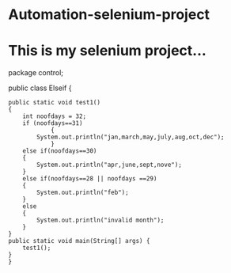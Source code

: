 # Automation-selenium-project
# This is my selenium project...
package control;

public class Elseif {
	
	public static void test1()
	{
		int noofdays = 32;
		if (noofdays==31) 
				{
			System.out.println("jan,march,may,july,aug,oct,dec");
				}
		else if(noofdays==30)
		{
			System.out.println("apr,june,sept,nove");
		}
		else if(noofdays==28 || noofdays ==29)
		{
			System.out.println("feb");	
		}
		else 
		{
			System.out.println("invalid month");
		}
	}
	public static void main(String[] args) {
		test1();	
	}	 
	}



